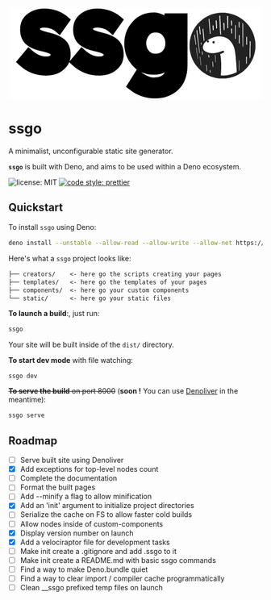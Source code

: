 <p align="center">
  <img src="./assets/logo.png">
</p>

# ssgo

A minimalist, unconfigurable static site generator.

**`ssgo`** is built with Deno, and aims to be used within a Deno ecosystem.

![license: MIT](https://img.shields.io/github/license/mdubourg001/ssgo?style=flat-square)
[![code style: prettier](https://img.shields.io/badge/code_style-prettier-ff69b4.svg?style=flat-square)](https://github.com/prettier/prettier)

## Quickstart

To install `ssgo` using Deno:

```bash
deno install --unstable --allow-read --allow-write --allow-net https://denopkg.com/mdubourg001/ssgo/ssgo.ts
```

Here's what a `ssgo` project looks like:

```plaintext
├── creators/    <- here go the scripts creating your pages
├── templates/   <- here go the templates of your pages
├── components/  <- here go your custom components
└── static/      <- here go your static files
```

**To launch a build**:, just run:

```bash
ssgo
```

Your site will be built inside of the `dist/` directory.

**To start dev mode** with file watching:

```bash
ssgo dev
```

~~**To serve the build** on port 8000~~ (**soon !** You can use [Denoliver](https://github.com/joakimunge/denoliver) in the meantime):

```bash
ssgo serve
```

## Roadmap

- [ ] Serve built site using Denoliver
- [x] Add exceptions for top-level nodes count
- [ ] Complete the documentation
- [ ] Format the built pages
- [ ] Add --minify a flag to allow minification
- [x] Add an 'init' argument to initialize project directories
- [ ] Serialize the cache on FS to allow faster cold builds
- [ ] Allow nodes inside of custom-components
- [x] Display version number on launch
- [x] Add a velociraptor file for development tasks
- [ ] Make init create a .gitignore and add .ssgo to it
- [ ] Make init create a README.md with basic ssgo commands
- [ ] Find a way to make Deno.bundle quiet
- [ ] Find a way to clear import / compiler cache programmatically
- [ ] Clean \_\_ssgo prefixed temp files on launch
